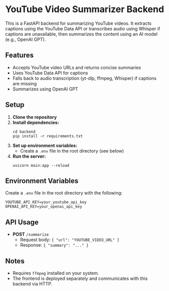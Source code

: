 # YouTube Video Summarizer Backend

This is a FastAPI backend for summarizing YouTube videos. It extracts captions using the YouTube Data API or transcribes audio using Whisper if captions are unavailable, then summarizes the content using an AI model (e.g., OpenAI GPT).

## Features
- Accepts YouTube video URLs and returns concise summaries
- Uses YouTube Data API for captions
- Falls back to audio transcription (yt-dlp, ffmpeg, Whisper) if captions are missing
- Summarizes using OpenAI GPT

## Setup

1. **Clone the repository**
2. **Install dependencies:**
   ```
   cd backend
   pip install -r requirements.txt
   ```
3. **Set up environment variables:**
   - Create a `.env` file in the root directory (see below)
4. **Run the server:**
   ```
   uvicorn main:app --reload
   ```

## Environment Variables
Create a `.env` file in the root directory with the following:

```
YOUTUBE_API_KEY=your_youtube_api_key
OPENAI_API_KEY=your_openai_api_key
```

## API Usage
- **POST** `/summarize`
  - Request body: `{ "url": "YOUTUBE_VIDEO_URL" }`
  - Response: `{ "summary": "..." }`

## Notes
- Requires `ffmpeg` installed on your system.
- The frontend is deployed separately and communicates with this backend via HTTP. 